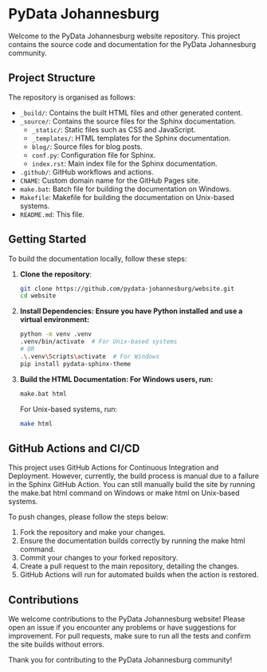# PyData Johannesburg

Welcome to the PyData Johannesburg website repository. This project contains the source code and documentation for the PyData Johannesburg community.

## Project Structure

The repository is organised as follows:

- `_build/`: Contains the built HTML files and other generated content.
- `_source/`: Contains the source files for the Sphinx documentation.
  - `_static/`: Static files such as CSS and JavaScript.
  - `_templates/`: HTML templates for the Sphinx documentation.
  - `blog/`: Source files for blog posts.
  - `conf.py`: Configuration file for Sphinx.
  - `index.rst`: Main index file for the Sphinx documentation.
- `.github/`: GitHub workflows and actions.
- `CNAME`: Custom domain name for the GitHub Pages site.
- `make.bat`: Batch file for building the documentation on Windows.
- `Makefile`: Makefile for building the documentation on Unix-based systems.
- `README.md`: This file.

## Getting Started

To build the documentation locally, follow these steps:

1. **Clone the repository**:
   ```sh
   git clone https://github.com/pydata-johannesburg/website.git
   cd website
   ```

2. **Install Dependencies: Ensure you have Python installed and use a virtual environment:**

    ```sh
    python -m venv .venv
    .venv/bin/activate  # For Unix-based systems
    # OR
    .\.venv\Scripts\activate  # For Windows
    pip install pydata-sphinx-theme
    ```
3. **Build the HTML Documentation: For Windows users, run:**
    ```sh
    make.bat html
    ```
    
    For Unix-based systems, run:
    ```sh
    make html
    ```

## GitHub Actions and CI/CD
This project uses GitHub Actions for Continuous Integration and Deployment. However, currently, the build process is manual due to a failure in the Sphinx GitHub Action. You can still manually build the site by running the make.bat html command on Windows or make html on Unix-based systems.

To push changes, please follow the steps below:
1. Fork the repository and make your changes.
2. Ensure the documentation builds correctly by running the make html command.
3. Commit your changes to your forked repository.
4. Create a pull request to the main repository, detailing the changes.
5. GitHub Actions will run for automated builds when the action is restored.

## Contributions
We welcome contributions to the PyData Johannesburg website! Please open an issue if you encounter any problems or have suggestions for improvement. For pull requests, make sure to run all the tests and confirm the site builds without errors.

Thank you for contributing to the PyData Johannesburg community!
